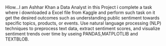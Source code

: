Hlow...I am Ashhar Khan a Data Analyst in this Project i complete a task where i 
downloaded a Excel file from Kaggle and perform such task on it get the desired outcomes such as understanding public sentiment 
towards specific topics, products, or events. Use natural language
processing (NLP) techniques to preprocess text data, extract sentiment
scores, and visualize sentiment trends over time by useing PANDAS,MATPLOTLIB and TEXTBLOB.
